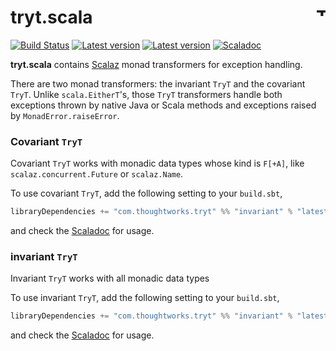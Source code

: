 # tryt.scala <a href="http://thoughtworks.com/"><img align="right" src="https://www.thoughtworks.com/imgs/tw-logo.png" title="ThoughtWorks" height="15"/></a>

[![Build Status](https://travis-ci.org/ThoughtWorksInc/tryt.scala.svg?branch=master)](https://travis-ci.org/ThoughtWorksInc/tryt.scala)
[![Latest version](https://index.scala-lang.org/thoughtworksinc/tryt.scala/covariant/latest.svg)](https://index.scala-lang.org/thoughtworksinc/tryt.scala/covariant)
[![Latest version](https://index.scala-lang.org/thoughtworksinc/tryt.scala/invariant/latest.svg)](https://index.scala-lang.org/thoughtworksinc/tryt.scala/invariant)
[![Scaladoc](https://javadoc.io/badge/com.thoughtworks.tryt/covariant_2.11.svg?label=scaladoc)](https://javadoc.io/page/com.thoughtworks.tryt/covariant_2.11/latest/com/thoughtworks/tryt/package.html)

**tryt.scala** contains [Scalaz](http://scalaz.org/) monad transformers for exception handling.

There are two monad transformers: the invariant `TryT` and the covariant `TryT`.
Unlike `scala.EitherT`'s, those `TryT` transformers handle both exceptions thrown by native Java or Scala methods and exceptions raised by `MonadError.raiseError`.

### Covariant `TryT`
Covariant `TryT` works with monadic data types whose kind is `F[+A]`,
like `scalaz.concurrent.Future` or `scalaz.Name`.

To use covariant `TryT`, add the following setting to your `build.sbt`,

``` scala
libraryDependencies += "com.thoughtworks.tryt" %% "invariant" % "latest.release"
```

and check the [Scaladoc](https://javadoc.io/page/com.thoughtworks.tryt/covariant_2.11/latest/com/thoughtworks/tryt/covariant$$TryT.html) for usage.

### invariant `TryT`
Invariant `TryT` works with all monadic data types

To use invariant `TryT`, add the following setting to your `build.sbt`,
``` scala
libraryDependencies += "com.thoughtworks.tryt" %% "invariant" % "latest.release"
```

and check the [Scaladoc](https://javadoc.io/page/com.thoughtworks.tryt/invariant_2.11/latest/com/thoughtworks/tryt/invariant$$TryT.html) for usage.
